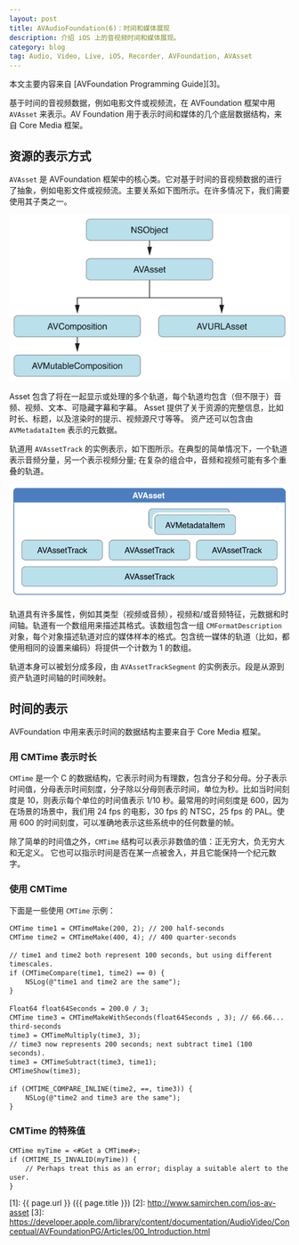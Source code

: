 ```yaml
---
layout: post
title: AVAudioFoundation(6)：时间和媒体展现
description: 介绍 iOS 上的音视频时间和媒体展现。
category: blog
tag: Audio, Video, Live, iOS, Recorder, AVFoundation, AVAsset
---
```


本文主要内容来自 [AVFoundation Programming Guide][3]。


基于时间的音视频数据，例如电影文件或视频流，在 AVFoundation 框架中用 `AVAsset` 来表示。AV Foundation 用于表示时间和媒体的几个底层数据结构，来自 Core Media 框架。


## 资源的表示方式

`AVAsset` 是 AVFoundation 框架中的核心类。它对基于时间的音视频数据的进行了抽象，例如电影文件或视频流。主要关系如下图所示。在许多情况下，我们需要使用其子类之一。


![image](../../images/ios-avfoundation/avasset_hierarchy.png)


Asset 包含了将在一起显示或处理的多个轨道，每个轨道均包含（但不限于）音频、视频、文本、可隐藏字幕和字幕。 Asset 提供了关于资源的完整信息，比如时长、标题，以及渲染时的提示、视频源尺寸等等。 资产还可以包含由 `AVMetadataItem` 表示的元数据。


轨道用 `AVAssetTrack` 的实例表示，如下图所示。在典型的简单情况下，一个轨道表示音频分量，另一个表示视频分量; 在复杂的组合中，音频和视频可能有多个重叠的轨道。


![image](../../images/ios-avfoundation/avasset_and_tracks.png)


轨道具有许多属性，例如其类型（视频或音频），视频和/或音频特征，元数据和时间轴。轨道有一个数组用来描述其格式。该数组包含一组 `CMFormatDescription` 对象，每个对象描述轨道对应的媒体样本的格式。包含统一媒体的轨道（比如，都使用相同的设置来编码）将提供一个计数为 1 的数组。

轨道本身可以被划分成多段，由 `AVAssetTrackSegment` 的实例表示。段是从源到资产轨道时间轴的时间映射。


## 时间的表示

AVFoundation 中用来表示时间的数据结构主要来自于 Core Media 框架。


### 用 CMTime 表示时长

`CMTime` 是一个 C 的数据结构，它表示时间为有理数，包含分子和分母。分子表示时间值，分母表示时间刻度，分子除以分母则表示时间，单位为秒。比如当时间刻度是 10，则表示每个单位的时间值表示 1/10 秒。最常用的时间刻度是 600，因为在场景的场景中，我们用 24 fps 的电影，30 fps 的 NTSC，25 fps 的 PAL。使用 600 的时间刻度，可以准确地表示这些系统中的任何数量的帧。


除了简单的时间值之外，`CMTime` 结构可以表示非数值的值：正无穷大，负无穷大和无定义。 它也可以指示时间是否在某一点被舍入，并且它能保持一个纪元数字。


### 使用 CMTime

下面是一些使用 `CMTime` 示例：

```
CMTime time1 = CMTimeMake(200, 2); // 200 half-seconds
CMTime time2 = CMTimeMake(400, 4); // 400 quarter-seconds
 
// time1 and time2 both represent 100 seconds, but using different timescales.
if (CMTimeCompare(time1, time2) == 0) {
    NSLog(@"time1 and time2 are the same");
}
 
Float64 float64Seconds = 200.0 / 3;
CMTime time3 = CMTimeMakeWithSeconds(float64Seconds , 3); // 66.66... third-seconds
time3 = CMTimeMultiply(time3, 3);
// time3 now represents 200 seconds; next subtract time1 (100 seconds).
time3 = CMTimeSubtract(time3, time1);
CMTimeShow(time3);
 
if (CMTIME_COMPARE_INLINE(time2, ==, time3)) {
    NSLog(@"time2 and time3 are the same");
}
```

### CMTime 的特殊值




```
CMTime myTime = <#Get a CMTime#>;
if (CMTIME_IS_INVALID(myTime)) {
    // Perhaps treat this as an error; display a suitable alert to the user.
}
```









[SamirChen]: http://www.samirchen.com "SamirChen"
[1]: {{ page.url }} ({{ page.title }})
[2]: http://www.samirchen.com/ios-av-asset
[3]: https://developer.apple.com/library/content/documentation/AudioVideo/Conceptual/AVFoundationPG/Articles/00_Introduction.html